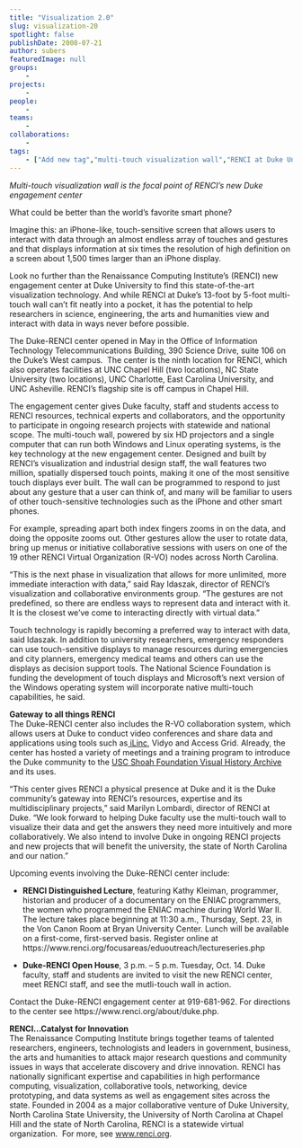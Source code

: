```yaml
---
title: "Visualization 2.0"
slug: visualization-20
spotlight: false
publishDate: 2008-07-21
author: subers
featuredImage: null
groups:
    - 
projects:
    - 
people:
    - 
teams: 
    - 
collaborations:
    - 
tags:
    - ["Add new tag","multi-touch visualization wall","RENCI at Duke University"]
---
```

<p><em>Multi-touch visualization wall is the focal point of RENCI’s new Duke engagement center</em></p>

<p>What could be better than the world’s favorite smart phone?</p>

<p>Imagine this: an iPhone-like, touch-sensitive screen that allows users to interact with data through an almost endless array of touches and gestures and that displays information at six times the resolution of high definition on a screen about 1,500 times larger than an iPhone display. <!--more--></p>

<p>Look no further than the Renaissance Computing Institute’s (RENCI) new engagement center at Duke University to find this state-of-the-art visualization technology. And while RENCI at Duke’s 13-foot by 5-foot multi-touch wall can’t fit neatly into a pocket, it has the potential to help researchers in science, engineering, the arts and humanities view and interact with data in ways never before possible.</p>


<!--<iframe src="features/lead_vid/lead_vid_flv.html" width="585px" height="370px" frameborder="0" marginwidth=0 marginheight=0 scrolling="no"></iframe> -->


<p>The Duke-RENCI center opened in May in the Office of Information Technology Telecommunications Building, 390 Science Drive, suite 106 on the Duke’s West campus.  The center is the ninth location for RENCI, which also operates facilities at UNC Chapel Hill (two locations), NC State University (two locations), UNC Charlotte, East Carolina University, and UNC Asheville. RENCI’s flagship site is off campus in Chapel Hill.</p>

<p>The engagement center gives Duke faculty, staff and students access to RENCI resources, technical experts and collaborators, and the opportunity to participate in ongoing research projects with statewide and national scope. The multi-touch wall, powered by six HD projectors and a single computer that can run both Windows and Linux operating systems, is the key technology at the new engagement center. Designed and built by RENCI’s visualization and industrial design staff, the wall features two million, spatially dispersed touch points, making it one of the most sensitive touch displays ever built. The wall can be programmed to respond to just about any gesture that a user can think of, and many will be familiar to users of other touch-sensitive technologies such as the iPhone and other smart phones.</p>

<p> For example, spreading apart both index fingers zooms in on the data, and doing the opposite zooms out. Other gestures allow the user to rotate data, bring up menus or initiative collaborative sessions with users on one of the 19 other RENCI Virtual Organization (R-VO) nodes across North Carolina.</p>

<p>“This is the next phase in visualization that allows for more unlimited, more immediate interaction with data,” said Ray Idaszak, director of RENCI’s visualization and collaborative environments group. “The gestures are not predefined, so there are endless ways to represent data and interact with it. It is the closest we’ve come to interacting directly with virtual data.”</p>

<p>Touch technology is rapidly becoming a preferred way to interact with data, said Idaszak. In addition to university researchers, emergency responders can use touch-sensitive displays to manage resources during emergencies and city planners, emergency medical teams and others can use the displays as decision support tools. The National Science Foundation is funding the development of touch displays and Microsoft’s next version of the Windows operating system will incorporate native multi-touch capabilities, he said.</p>

<p><strong>Gateway to all things  RENCI</strong><br />
 The Duke-RENCI center also includes the R-VO collaboration system, which allows users at Duke to conduct video conferences and share data and applications using tools such as<a href="http://www.ilinc.com/" target="_blank"> iLinc</a>, Vidyo and Access Grid. Already, the center has hosted a variety of meetings and a training program to introduce the Duke community to the <a href="http://vha.renci.org/" target="_blank">USC Shoah Foundation Visual History Archive</a> and its uses.</p>

<p>“This center gives RENCI a physical presence at Duke and it is the Duke community’s gateway into RENCI’s resources, expertise and its multidisciplinary projects,” said Marilyn Lombardi, director of RENCI at Duke. “We look forward to helping Duke faculty use the multi-touch wall to visualize their data and get the answers they need more intuitively and more collaboratively. We also intend to involve Duke in ongoing RENCI projects and new projects that will benefit the university, the state of North Carolina and our nation.”</p>

<p>Upcoming events involving the Duke-RENCI center include:</p>


<ul>
		<li><strong>RENCI  Distinguished Lecture</strong>, featuring Kathy Kleiman, programmer, historian and producer of a documentary on the ENIAC programmers, the women who programmed the ENIAC machine during World War II. The lecture takes place beginning at 11:30 a.m., Thursday, Sept. 23, in the Von Canon Room at Bryan University Center. Lunch will be available on a first-come, first-served basis. Register online at https://www.renci.org/focusareas/eduoutreach/lectureseries.php</li>
</ul>
<ul>
		<li><strong>Duke-RENCI  Open House</strong>, 3 p.m. – 5 p.m. Tuesday, Oct. 14. Duke faculty, staff and students are invited to visit the new RENCI center, meet RENCI staff, and see the mutli-touch wall in action.</li>
</ul>


<p>Contact the Duke-RENCI engagement center at 919-681-962. For  directions to the center see https://www.renci.org/about/duke.php.</p>

<p><strong>RENCI…Catalyst for  Innovation</strong><br />
 The Renaissance Computing Institute brings together teams of talented researchers, engineers, technologists and leaders in government, business, the arts and humanities to attack major research questions and community issues in ways that accelerate discovery and drive innovation. RENCI has nationally significant expertise and capabilities in high performance computing, visualization, collaborative tools, networking, device prototyping, and data systems as well as engagement sites across the state. Founded in 2004 as a major collaborative venture of Duke University, North Carolina State University, the University of North Carolina at Chapel Hill and the state of North Carolina, RENCI is a statewide virtual organization.  For more, see <a href="../">www.renci.org</a>.</p>
